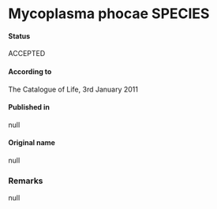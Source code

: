 Mycoplasma phocae SPECIES
=======

#### Status
ACCEPTED

#### According to
The Catalogue of Life, 3rd January 2011

#### Published in
null

#### Original name
null

### Remarks
null